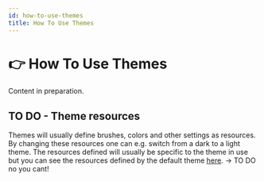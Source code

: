 ```yaml
---
id: how-to-use-themes
title: How To Use Themes
---
```



# 👉 How To Use Themes

Content in preparation.

## TO DO - Theme resources <a href="#theme-resources" id="theme-resources"></a>

Themes will usually define brushes, colors and other settings as resources. By changing these resources one can e.g. switch from a dark to a light theme. The resources defined will usually be specific to the theme in use but you can see the resources defined by the default theme [here](https://github.com/AvaloniaUI/Avalonia/blob/master/src/Avalonia.Themes.Default/Accents/BaseLight.xaml). -> TO DO no you cant!
